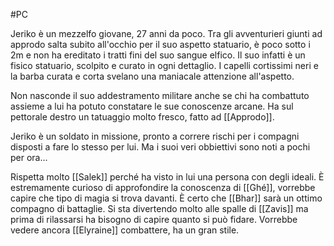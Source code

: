 #PC 

Jeriko è un mezzelfo giovane, 27 anni da poco. Tra gli avventurieri giunti ad approdo salta subito all'occhio per il suo aspetto statuario, è poco sotto i 2m e non ha ereditato i tratti fini del suo sangue elfico. Il suo infatti è un fisico statuario, scolpito e curato in ogni dettaglio. I capelli cortissimi neri e la barba curata e corta svelano una maniacale attenzione all'aspetto. 

Non nasconde il suo addestramento militare anche se chi ha combattuto assieme a lui ha potuto constatare le sue conoscenze arcane. 
Ha sul pettorale destro un tatuaggio molto fresco, fatto ad [[Approdo]]. 

Jeriko è un soldato in missione, pronto a correre rischi per i compagni disposti a fare lo stesso per lui. Ma i suoi veri obbiettivi sono noti a pochi per ora... 

Rispetta molto [[Salek]] perché ha visto in lui una persona con degli ideali. 
È estremamente curioso di approfondire la conoscenza di [[Ghé]], vorrebbe capire che tipo di magia si trova davanti. 
È certo che [[Bhar]] sarà un ottimo compagno di battaglie. 
Si sta divertendo molto alle spalle di [[Zavis]] ma prima di rilassarsi ha bisogno di capire quanto si può fidare. 
Vorrebbe vedere ancora [[Elyraine]] combattere, ha un gran stile.